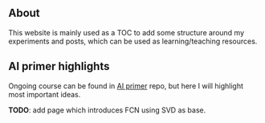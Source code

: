 ## About

This website is mainly used as a TOC to add some structure around my experiments and posts, which can be used as learning/teaching resources.

## AI primer highlights

Ongoing course can be found in [AI primer](https://github.com/trokas/ai_primer) repo, but here I will highlight most important ideas.

**TODO**: add page which introduces FCN using SVD as base.
